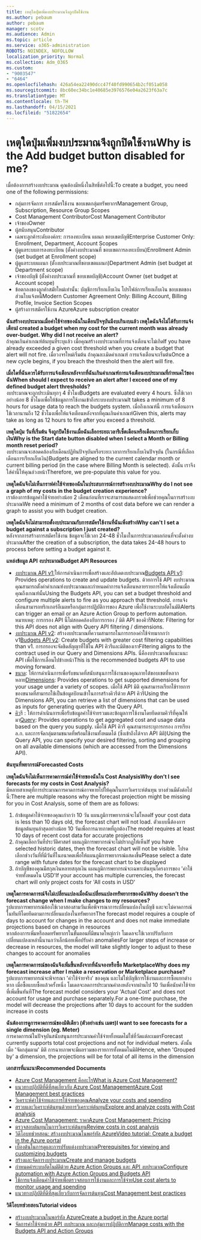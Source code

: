 ```yaml
---
title: เหตุใดปุ่มเพิ่มงบประมาณจึงถูกปิดใช้งาน
ms.author: pebaum
author: pebaum
manager: scotv
ms.audience: Admin
ms.topic: article
ms.service: o365-administration
ROBOTS: NOINDEX, NOFOLLOW
localization_priority: Normal
ms.collection: Adm_O365
ms.custom:
- "9003547"
- "6464"
ms.openlocfilehash: 426a54ea22490dcc47f40fd990654b2cf051a058
ms.sourcegitcommit: 8bc60ec34bc1e40685e3976576e04a2623f63a7c
ms.translationtype: MT
ms.contentlocale: th-TH
ms.lasthandoff: 04/15/2021
ms.locfileid: "51822654"
---
```

# <a name="why-is-the-add-budget-button-disabled-for-me"></a><span data-ttu-id="250e0-102">เหตุใดปุ่มเพิ่มงบประมาณจึงถูกปิดใช้งาน</span><span class="sxs-lookup"><span data-stu-id="250e0-102">Why is the Add budget button disabled for me?</span></span>

<span data-ttu-id="250e0-103">เมื่อต้องการสร้างงบประมาณ คุณต้องมีหนึ่งในสิทธิ์ต่อไปนี้:</span><span class="sxs-lookup"><span data-stu-id="250e0-103">To create a budget, you need one of the following permissions:</span></span>

- <span data-ttu-id="250e0-104">กลุ่มการจัดการ การสมัครใช้งาน ขอบเขตกลุ่มทรัพยากร</span><span class="sxs-lookup"><span data-stu-id="250e0-104">Management Group, Subscription, Resource Group Scopes</span></span>
- <span data-ttu-id="250e0-105">Cost Management Contributor</span><span class="sxs-lookup"><span data-stu-id="250e0-105">Cost Management Contributor</span></span>
- <span data-ttu-id="250e0-106">เจ้าของ</span><span class="sxs-lookup"><span data-stu-id="250e0-106">Owner</span></span>
- <span data-ttu-id="250e0-107">ผู้สนับสนุน</span><span class="sxs-lookup"><span data-stu-id="250e0-107">Contributor</span></span>
- <span data-ttu-id="250e0-108">เฉพาะลูกค้าระดับองค์กร: การลงทะเบียน แผนก ขอบเขตบัญชี</span><span class="sxs-lookup"><span data-stu-id="250e0-108">Enterprise Customer Only: Enrollment, Department, Account Scopes</span></span>
- <span data-ttu-id="250e0-109">ผู้ดูแลระบบการลงทะเบียน (ตั้งค่างบประมาณที่ ขอบเขตการลงทะเบียน)</span><span class="sxs-lookup"><span data-stu-id="250e0-109">Enrollment Admin (set budget at Enrollment scope)</span></span>
- <span data-ttu-id="250e0-110">ผู้ดูแลระบบแผนก (ตั้งงบประมาณที่ขอบเขตแผนก)</span><span class="sxs-lookup"><span data-stu-id="250e0-110">Department Admin (set budget at Department scope)</span></span>
- <span data-ttu-id="250e0-111">เจ้าของบัญชี (ตั้งค่างบประมาณที่ ขอบเขตบัญชี)</span><span class="sxs-lookup"><span data-stu-id="250e0-111">Account Owner (set budget at Account scope)</span></span>
- <span data-ttu-id="250e0-112">ข้อตกลงของลูกค้าสมัยใหม่เท่านั้น: บัญชีการเรียกเก็บเงิน โปรไฟล์การเรียกเก็บเงิน ขอบเขตของส่วนใบแจ้งหนี้</span><span class="sxs-lookup"><span data-stu-id="250e0-112">Modern Customer Agreement Only: Billing Account, Billing Profile, Invoice Section Scopes</span></span>
- <span data-ttu-id="250e0-113">ผู้สร้างการสมัครใช้งาน Azure</span><span class="sxs-lookup"><span data-stu-id="250e0-113">Azure subscription creator</span></span>

<span data-ttu-id="250e0-114">**ฉันสร้างงบประมาณเมื่อค่าใช้จ่ายของฉันในเดือนปัจจุบันมีงบเกินงบแล้ว เหตุใดฉันจึงไม่ได้รับการแจ้งเตือน**</span><span class="sxs-lookup"><span data-stu-id="250e0-114">**I created a budget when my cost for the current month was already over-budget. Why did I not receive an alert?**</span></span>  
<span data-ttu-id="250e0-115">ถ้าคุณเกินค่าเกณฑ์ต้นทุนที่ระบุแล้ว เมื่อคุณสร้างงบประมาณที่การแจ้งเตือนจะไม่เกิด</span><span class="sxs-lookup"><span data-stu-id="250e0-115">If you have already exceeded a given cost threshold when you create a budget that alert will not fire.</span></span> <span data-ttu-id="250e0-116">เมื่อวงจรใหม่เริ่มต้น ถ้าคุณละเมิดค่าเกณฑ์ การแจ้งเตือนจะเริ่มต้น</span><span class="sxs-lookup"><span data-stu-id="250e0-116">Once a new cycle begins, if you breach the threshold then the alert will fire.</span></span>

<span data-ttu-id="250e0-117">**เมื่อใดที่ฉันควรได้รับการแจ้งเตือนหลังจากที่ฉันเกินค่าเกณฑ์การแจ้งเตือนงบประมาณที่กําหนดไว้ของฉัน**</span><span class="sxs-lookup"><span data-stu-id="250e0-117">**When should I expect to receive an alert after I exceed one of my defined budget alert thresholds?**</span></span>  
<span data-ttu-id="250e0-118">งบประมาณจะถูกประเมินทุกๆ 4 ชั่วโมง</span><span class="sxs-lookup"><span data-stu-id="250e0-118">Budgets are evaluated every 4 hours.</span></span> <span data-ttu-id="250e0-119">ซึ่งใช้เวลาอย่างน้อย 8 ชั่วโมงเพื่อให้ข้อมูลการใช้งานเข้าถึงระบบงบประมาณ</span><span class="sxs-lookup"><span data-stu-id="250e0-119">It takes a minimum of 8 hours for usage data to reach the budgets system.</span></span> <span data-ttu-id="250e0-120">เมื่อถึงเกณฑ์นี้ การแจ้งเตือนอาจใช้เวลานานถึง 12 ชั่วโมงเพื่อให้แจ้งเตือนหลังจากที่คุณเกินค่าเกณฑ์</span><span class="sxs-lookup"><span data-stu-id="250e0-120">Given this, alerts may take as long as 12 hours to fire after you exceed a threshold.</span></span>

<span data-ttu-id="250e0-121">**เหตุใดปุ่ม วันที่เริ่มต้น จึงถูกปิดใช้งานเมื่อฉันเลือกระยะเวลารีเซ็ตเดือนหรือเดือนการเรียกเก็บเงิน**</span><span class="sxs-lookup"><span data-stu-id="250e0-121">**Why is the Start date button disabled when I select a Month or Billing month reset period?**</span></span>  
<span data-ttu-id="250e0-122">งบประมาณจะสอดคล้องกับเดือนปฏิทินปัจจุบันหรือระยะเวลาการเรียกเก็บเงินปัจจุบัน (ในกรณีที่เลือก เดือนการเรียกเก็บเงิน)</span><span class="sxs-lookup"><span data-stu-id="250e0-122">Budgets are aligned to the current calendar month or current billing period (in the case where Billing Month is selected).</span></span> <span data-ttu-id="250e0-123">ดังนั้น เราจึงใส่ค่านี้ให้คุณล่วงหน้า</span><span class="sxs-lookup"><span data-stu-id="250e0-123">Therefore, we pre-populate this value for you.</span></span>

<span data-ttu-id="250e0-124">**เหตุใดฉันจึงไม่เห็นกราฟค่าใช้จ่ายของฉันในประสบการณ์การสร้างงบประมาณ**</span><span class="sxs-lookup"><span data-stu-id="250e0-124">**Why do I not see a graph of my costs in the budget creation experience?**</span></span>  
<span data-ttu-id="250e0-125">เราต้องการข้อมูลค่าใช้จ่ายอย่างน้อย 2 เดือนก่อนที่เราจะสามารถแสดงกราฟเพื่อช่วยคุณในการสร้างงบประมาณ</span><span class="sxs-lookup"><span data-stu-id="250e0-125">We need a minimum of 2 months of cost data before we can render a graph to assist you with budget creation.</span></span>

<span data-ttu-id="250e0-126">**เหตุใดฉันจึงไม่สามารถตั้งงบประมาณกับการสมัครใช้งานที่ฉันเพิ่งสร้าง**</span><span class="sxs-lookup"><span data-stu-id="250e0-126">**Why can't I set a budget against a subscription I just created?**</span></span>  
<span data-ttu-id="250e0-127">หลังจากการสร้างการสมัครใช้งาน ข้อมูลจะใช้เวลา 24-48 ชั่วโมงในการประมวลผลก่อนที่จะตั้งค่างบประมาณ</span><span class="sxs-lookup"><span data-stu-id="250e0-127">After the creation of a subscription, the data takes 24-48 hours to process before setting a budget against it.</span></span>

<span data-ttu-id="250e0-128">**แหล่งข้อมูล API งบประมาณ**</span><span class="sxs-lookup"><span data-stu-id="250e0-128">**Budget API Resources**</span></span>

- <span data-ttu-id="250e0-129">[งบประมาณ API v1:](https://docs.microsoft.com/rest/api/consumption/budgets?WT.mc_id=Portal-Microsoft_Azure_Support)ให้การดําเนินการเพื่อสร้างและอัปเดตงบประมาณ</span><span class="sxs-lookup"><span data-stu-id="250e0-129">[Budgets API v1](https://docs.microsoft.com/rest/api/consumption/budgets?WT.mc_id=Portal-Microsoft_Azure_Support): Provides operations to create and update budgets.</span></span> <span data-ttu-id="250e0-130">ด้วยการใช้ API งบประมาณ คุณสามารถตั้งค่าค่าเกณฑ์งบประมาณและกําหนดค่าการแจ้งเตือนหลายรายการให้แจ้งเตือนเมื่อคุณถึงเกณฑ์นั้น</span><span class="sxs-lookup"><span data-stu-id="250e0-130">Using the Budgets API, you can set a budget threshold and configure multiple alerts to fire as you approach that threshold.</span></span> <span data-ttu-id="250e0-131">การแจ้งเตือนสามารถทริกเกอร์อีเมลหรือกลุ่มการปฏิบัติการของ Azure เพื่อใช้งานระบบอัตโนมัติ</span><span class="sxs-lookup"><span data-stu-id="250e0-131">Alerts can trigger an email or an Azure Action Group to perform automation.</span></span> <span data-ttu-id="250e0-132">หมายเหตุ: การกรอง API นี้ไม่สอดคล้องกับการกรอง / มิติ API ของคิวรี</span><span class="sxs-lookup"><span data-stu-id="250e0-132">Note: Filtering for this API does not align with Query API filtering / dimensions.</span></span>
- <span data-ttu-id="250e0-133">[งบประมาณ API v2](https://github.com/Azure/azure-rest-api-specs/blob/master/specification/cost-management/resource-manager/Microsoft.CostManagement/preview/2019-04-01-preview/examples/CreateOrUpdateBudget.json): สร้างงบประมาณที่ความสามารถในการกรองค่าใช้จ่ายมากกว่า v1</span><span class="sxs-lookup"><span data-stu-id="250e0-133">[Budgets API v2](https://github.com/Azure/azure-rest-api-specs/blob/master/specification/cost-management/resource-manager/Microsoft.CostManagement/preview/2019-04-01-preview/examples/CreateOrUpdateBudget.json): Create budgets with greater cost filtering capabilities than v1.</span></span> <span data-ttu-id="250e0-134">การกรองจะจัดชิดสัญญาที่ใช้ใน API คิวรีและมิติของเรา</span><span class="sxs-lookup"><span data-stu-id="250e0-134">Filtering aligns to the contract used in our Query and Dimensions APIs.</span></span> <span data-ttu-id="250e0-135">นี่คืองบประมาณที่แนะนนะ API เพื่อใช้การเลื่อนไปข้างหน้า</span><span class="sxs-lookup"><span data-stu-id="250e0-135">This is the recommended budgets API to use moving forward.</span></span>
- <span data-ttu-id="250e0-136">[ขนาด](https://docs.microsoft.com/rest/api/cost-management/dimensions?WT.mc_id=Portal-Microsoft_Azure_Support): ให้การดําเนินการเพื่อรับขนาดที่สนับสนุนการใช้งานของคุณภายใต้ขอบเขตที่หลากหลาย</span><span class="sxs-lookup"><span data-stu-id="250e0-136">[Dimensions](https://docs.microsoft.com/rest/api/cost-management/dimensions?WT.mc_id=Portal-Microsoft_Azure_Support): Provides operations to get supported dimensions for your usage under a variety of scopes.</span></span> <span data-ttu-id="250e0-137">เมื่อใช้ API มิติ คุณสามารถเรียกใช้รายการของขนาดที่สามารถใช้เป็นข้อมูลป้อนเข้าในการสร้างคิวรีด้วย API คิวรี</span><span class="sxs-lookup"><span data-stu-id="250e0-137">Using the Dimensions API, you can retrieve a list of dimensions that can be used as inputs for generating queries with the Query API.</span></span>
- <span data-ttu-id="250e0-138">[คิว](https://docs.microsoft.com/rest/api/cost-management/query?WT.mc_id=Portal-Microsoft_Azure_Support)รี : ให้การดําเนินการเพื่อรับข้อมูลค่าใช้จ่ายรวมและข้อมูลการใช้งานโดยยึดตามคิวรีที่คุณให้มา</span><span class="sxs-lookup"><span data-stu-id="250e0-138">[Query](https://docs.microsoft.com/rest/api/cost-management/query?WT.mc_id=Portal-Microsoft_Azure_Support): Provides operations to get aggregated cost and usage data based on the query you supply.</span></span> <span data-ttu-id="250e0-139">เมื่อใช้ API คิวรี คุณสามารถระบุการกรอง การเรียงล.ก. และการจัดกลุ่มตามขนาดที่พร้อมใช้งานทั้งหมดได้ (ซึ่งเข้าถึงได้จาก API มิติ)</span><span class="sxs-lookup"><span data-stu-id="250e0-139">Using the Query API, you can specify your desired filtering, sorting and grouping on all available dimensions (which are accessed from the Dimensions API).</span></span>

<span data-ttu-id="250e0-140">**ต้นทุนที่พยากรณ์**</span><span class="sxs-lookup"><span data-stu-id="250e0-140">**Forecasted Costs**</span></span>

<span data-ttu-id="250e0-141">**เหตุใดฉันจึงไม่เห็นการคาดการณ์ค่าใช้จ่ายของฉันใน Cost Analysis**</span><span class="sxs-lookup"><span data-stu-id="250e0-141">**Why don’t I see forecasts for my costs in Cost Analysis?**</span></span>  
<span data-ttu-id="250e0-142">มีหลายสาเหตุที่การประมาณการคาดการณ์อาจหายไปให้คุณในการวิเคราะห์ต้นทุน บางส่วนมีดังต่อไปนี้:</span><span class="sxs-lookup"><span data-stu-id="250e0-142">There are multiple reasons why the forecast projection might be missing for you in Cost Analysis, some of them are as follows:</span></span>

1. <span data-ttu-id="250e0-143">ถ้าข้อมูลค่าใช้จ่ายของคุณเก่ากว่า 10 วัน แผนภูมิการพยากรณ์จะไม่โหลด</span><span class="sxs-lookup"><span data-stu-id="250e0-143">If your cost data is less than 10 days old, the forecast chart will not load.</span></span> <span data-ttu-id="250e0-144">ตัวแบบนี้ต้องการข้อมูลต้นทุนล่าสุดอย่างน้อย 10 วันเพื่อการฉายภาพที่ถูกต้อง</span><span class="sxs-lookup"><span data-stu-id="250e0-144">The model requires at least 10 days of recent cost data for accurate projections</span></span>
2. <span data-ttu-id="250e0-145">ถ้าคุณเลือกวันที่ประวัติศาสตร์ แผนภูมิการพยากรณ์จะไม่ปรากฏให้เห็น</span><span class="sxs-lookup"><span data-stu-id="250e0-145">If you have selected historic dates, then the forecast chart will not be visible.</span></span> <span data-ttu-id="250e0-146">โปรดเลือกช่วงวันที่ที่มีวันที่ในอนาคตเพื่อให้แผนภูมิการพยากรณ์แสดงขึ้น</span><span class="sxs-lookup"><span data-stu-id="250e0-146">Please select a date range with future dates for the forecast chart to be displayed</span></span>
3. <span data-ttu-id="250e0-147">ถ้าบัญชีของคุณมีสกุลเงินหลายสกุลเงิน แผนภูมิการพยากรณ์จะเฉพาะต้นทุนโครงการของ 'ค่าใช้จ่ายทั้งหมดใน USD'</span><span class="sxs-lookup"><span data-stu-id="250e0-147">If your account has multiple currencies, the forecast chart will only project costs for 'All costs in USD'</span></span>

<span data-ttu-id="250e0-148">**เหตุใดการคาดการณ์จึงไม่เปลี่ยนแปลงเมื่อฉันเปลี่ยนแปลงทรัพยากรของฉัน**</span><span class="sxs-lookup"><span data-stu-id="250e0-148">**Why doesn’t the forecast change when I make changes to my resources?**</span></span>  
<span data-ttu-id="250e0-149">รูปแบบการพยากรณ์ต้องใช้เวลาสองสามวันเพื่อพิจารณาการเปลี่ยนแปลงในบัญชี และจะไม่คาดการณ์ในทันทีโดยยึดตามการเปลี่ยนแปลงในทรัพยากร</span><span class="sxs-lookup"><span data-stu-id="250e0-149">The forecast model requires a couple of days to account for changes in the account and does not make immediate projections based on change in resources</span></span>  
<span data-ttu-id="250e0-150">หากต้องการเพิ่มหรือลดทรัพยากรในขั้นตอนที่มีขนาดใหญ่กว่า โมเดลจะใช้เวลาปรับกับการเปลี่ยนแปลงเหล่านี้นานกว่าเล็กน้อยเพื่อปรับค่า anomalies</span><span class="sxs-lookup"><span data-stu-id="250e0-150">For larger steps of increase or decrease in resources, the model will take slightly longer to adjust to these changes to account for anomalies</span></span>

<span data-ttu-id="250e0-151">**เหตุใดการคาดการณ์ของฉันจึงเพิ่มขึ้นหลังจากที่ฉันจองหรือซื้อ Marketplace**</span><span class="sxs-lookup"><span data-stu-id="250e0-151">**Why does my forecast increase after I make a reservation or Marketplace purchase?**</span></span>  
<span data-ttu-id="250e0-152">รูปแบบการพยากรณ์จะพิจารณา 'ค่าใช้จ่ายจริง' ของคุณ และไม่ใช่บัญชีการใช้งานและการซื้อแยกต่างหาก เมื่อซื้อแบบซื้อแล้วครั้งหนึ่ง โมเดลจะลดการประมาณค่าลงหลังจากผ่านไป 10 วันเพื่อนับค่าใช้จ่ายที่เพิ่มขึ้นทันที</span><span class="sxs-lookup"><span data-stu-id="250e0-152">The forecast model considers your 'Actual Cost' and does not account for usage and purchase separately.For a one-time purchase, the model will decrease the projections after 10 days to account for the sudden increase in costs</span></span>

<span data-ttu-id="250e0-153">**ฉันต้องการดูการคาดการณ์ของมิติเดียว (ตัวอย่างเช่น เมตร)**</span><span class="sxs-lookup"><span data-stu-id="250e0-153">**I want to see forecasts for a single dimension (eg. Meter)**</span></span>  
<span data-ttu-id="250e0-154">การคาดการณ์ในปัจจุบันสนับสนุนการประมาณค่าใช้จ่ายทั้งหมดไม่ใช่ที่วัดแต่ละเมตร</span><span class="sxs-lookup"><span data-stu-id="250e0-154">Forecast currently supports total cost projections and not for individual meters.</span></span> <span data-ttu-id="250e0-155">ดังนั้น เมื่อ 'จัดกลุ่มตาม' มิติ การฉายภาพจะมีผลรวมของรายการทั้งหมดในมิติ</span><span class="sxs-lookup"><span data-stu-id="250e0-155">Hence, when 'Grouped by' a dimension, the projections will be for total of all items in the dimension</span></span>

<span data-ttu-id="250e0-156">**เอกสารที่แนะนา**</span><span class="sxs-lookup"><span data-stu-id="250e0-156">**Recommended Documents**</span></span>

- [<span data-ttu-id="250e0-157">Azure Cost Management คืออะไร</span><span class="sxs-lookup"><span data-stu-id="250e0-157">What is Azure Cost Management?</span></span>](https://docs.microsoft.com/azure/cost-management/overview-cost-mgt?WT.mc_id=Portal-Microsoft_Azure_Support)
- [<span data-ttu-id="250e0-158">แนวทางปฏิบัติที่ดีที่สุดเกี่ยวกับ Azure Cost Management</span><span class="sxs-lookup"><span data-stu-id="250e0-158">Azure Cost Management best practices</span></span>](https://docs.microsoft.com/azure/cost-management/cost-mgt-best-practices?WT.mc_id=Portal-Microsoft_Azure_Support)
- [<span data-ttu-id="250e0-159">วิเคราะห์ค่าใช้จ่ายและการใช้จ่ายของคุณ</span><span class="sxs-lookup"><span data-stu-id="250e0-159">Analyze your costs and spending</span></span>](https://docs.microsoft.com/azure/cost-management/quick-acm-cost-analysis?WT.mc_id=Portal-Microsoft_Azure_Support)
- [<span data-ttu-id="250e0-160">สรวบและวิเคราะห์ต้นทุนด้วยการวิเคราะห์ต้นทุน</span><span class="sxs-lookup"><span data-stu-id="250e0-160">Explore and analyze costs with Cost analysis</span></span>](https://docs.microsoft.com/azure/cost-management/quick-acm-cost-analysis?WT.mc_id=Portal-Microsoft_Azure_Support)
- [<span data-ttu-id="250e0-161">Azure Cost Management: ราคา</span><span class="sxs-lookup"><span data-stu-id="250e0-161">Azure Cost Management: Pricing</span></span>](https://azure.microsoft.com/services/cost-management/#pricing)
- [<span data-ttu-id="250e0-162">ตรวจสอบต้นทุนในการวิเคราะห์ต้นทุน</span><span class="sxs-lookup"><span data-stu-id="250e0-162">Review costs in cost analysis</span></span>](https://docs.microsoft.com/azure/cost-management-billing/costs/quick-acm-cost-analysis?WT.mc_id=Portal-Microsoft_Azure_Support#review-costs-in-cost-analysis)
- [<span data-ttu-id="250e0-163">วิดีโอบทช่วยสอน: สร้างงบประมาณในพอร์ทัล Azure</span><span class="sxs-lookup"><span data-stu-id="250e0-163">Video tutorial: Create a budget in the Azure portal</span></span>](https://www.youtube.com/watch?v=ExIVG_Gr45A&t=4s)
- [<span data-ttu-id="250e0-164">เบื้องต้นในการดูและการปรับแต่งงบประมาณ</span><span class="sxs-lookup"><span data-stu-id="250e0-164">Prerequisites for viewing and customizing budgets</span></span>](https://docs.microsoft.com/azure/cost-management-billing/costs/tutorial-acm-create-budgets?WT.mc_id=Portal-Microsoft_Azure_Support#prerequisites)
- [<span data-ttu-id="250e0-165">สร้างและจัดการงบประมาณ</span><span class="sxs-lookup"><span data-stu-id="250e0-165">Create and manage budgets</span></span>](https://docs.microsoft.com/azure/cost-management-billing/costs/tutorial-acm-create-budgets?WT.mc_id=Portal-Microsoft_Azure_Support#create-a-budget-in-the-azure-portal)
- [<span data-ttu-id="250e0-166">กําหนดค่าระบบอัตโนมัติด้วย Azure Action Groups และ API งบประมาณ</span><span class="sxs-lookup"><span data-stu-id="250e0-166">Configure automation with Azure Action Groups and Budgets API</span></span>](https://docs.microsoft.com/azure/cost-management/tutorial-acm-create-budgets?WT.mc_id=Portal-Microsoft_Azure_Support#trigger-an-action-group)
- [<span data-ttu-id="250e0-167">ใช้การแจ้งเตือนค่าใช้จ่ายเพื่อตรวจสอบการใช้งานและการใช้จ่าย</span><span class="sxs-lookup"><span data-stu-id="250e0-167">Use cost alerts to monitor usage and spending</span></span>](https://docs.microsoft.com/azure/cost-management/cost-mgt-alerts-monitor-usage-spending?WT.mc_id=Portal-Microsoft_Azure_Support)
- [<span data-ttu-id="250e0-168">แนวทางปฏิบัติที่ดีที่สุดเกี่ยวกับการจัดการต้นทุน</span><span class="sxs-lookup"><span data-stu-id="250e0-168">Cost Management best practices</span></span>](https://docs.microsoft.com/azure/cost-management/cost-mgt-best-practices?WT.mc_id=Portal-Microsoft_Azure_Support)  

<span data-ttu-id="250e0-169">**วิดีโอบทช่วยสอน**</span><span class="sxs-lookup"><span data-stu-id="250e0-169">**Tutorial videos**</span></span>

- [<span data-ttu-id="250e0-170">สร้างงบประมาณในพอร์ทัล Azure</span><span class="sxs-lookup"><span data-stu-id="250e0-170">Create a budget in the Azure portal</span></span>](https://go.microsoft.com/fwlink/?linkid=2146761)
- [<span data-ttu-id="250e0-171">จัดการค่าใช้จ่ายด้วย API งบประมาณ และกลุ่มการปฏิบัติการ</span><span class="sxs-lookup"><span data-stu-id="250e0-171">Manage costs with the Budgets API and Action Groups</span></span>](https://go.microsoft.com/fwlink/?linkid=2147038)